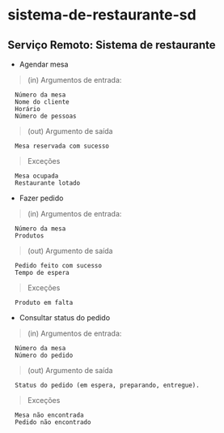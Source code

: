 # sistema-de-restaurante-sd

## Serviço Remoto: Sistema de restaurante
- Agendar mesa
  
> (in) Argumentos de entrada:

      Número da mesa
      Nome do cliente
      Horário
      Número de pessoas
     
>	(out) Argumento de saída

      Mesa reservada com sucesso
    
> Exceções

      Mesa ocupada
      Restaurante lotado
    
- Fazer pedido

> (in) Argumentos de entrada:

      Número da mesa
      Produtos
    
> (out) Argumento de saída

      Pedido feito com sucesso
      Tempo de espera
    
> Exceções

      Produto em falta
    
- Consultar status do pedido

> (in) Argumentos de entrada:

      Número da mesa
      Número do pedido
    
> (out) Argumento de saída

      Status do pedido (em espera, preparando, entregue).
    
> Exceções

      Mesa não encontrada
      Pedido não encontrado

